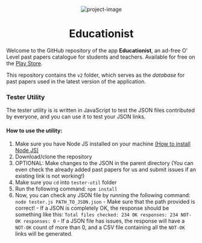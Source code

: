 <p align="center"><img src="https://harisssahmad.github.io/img/educationist-sm.png" alt="project-image"></p>

<h1 align="center" id="title">Educationist</h1>

Welcome to the GitHub repository of the app <strong>Educationist</strong>, an ad-free O' Level past papers catalogue for students and teachers.
Available for free on the <a href="https://play.google.com/store/apps/details?id=com.harisssahmad.educationist" target="_blank">Play Store</a>.<br/>

This repository contains the `v2` folder, which serves as the <i>database</i> for past papers used in the latest version of the application.

### Tester Utility

The tester utility is is written in JavaScript to test the JSON files contributed by everyone, and you can use it to test your JSON links.

#### How to use the utility:

1. Make sure you have Node JS installed on your machine [(How to install Node JS)](https://nodejs.org/en/learn/getting-started/how-to-install-nodejs)
2. Download/clone the repository
3. OPTIONAL: Make changes to the JSON in the parent directory (You can even check the already added past papers for us and submit issues if an existing link is not working!)
4. Make sure you `cd` into `tester-util` folder
5. Run the following command:
   `npm install`
6. Now, you can check any JSON file by running the following command:
   `node tester.js PATH_TO_JSON.json` - Make sure that the path provided is correct! - If a JSON is completely OK, the response should be something like this:
   `Total files checked: 234
OK responses: 234
NOT-OK responses: 0` - If a JSON file has issues, the response will have a `NOT-OK` count of more than 0, and a CSV file containing all the `NOT-OK` links will be generated.
